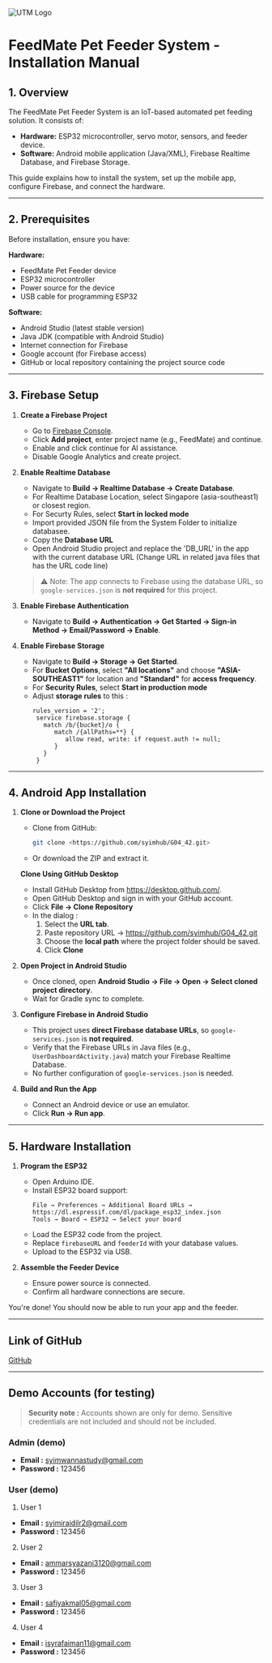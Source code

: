 ![UTM Logo](https://upload.wikimedia.org/wikipedia/commons/c/cb/UTM-LOGO-FULL.png)

# FeedMate Pet Feeder System - Installation Manual

## 1. Overview
The FeedMate Pet Feeder System is an IoT-based automated pet feeding solution. It consists of:  
- **Hardware:** ESP32 microcontroller, servo motor, sensors, and feeder device.  
- **Software:** Android mobile application (Java/XML), Firebase Realtime Database, and Firebase Storage.  

This guide explains how to install the system, set up the mobile app, configure Firebase, and connect the hardware.

---

## 2. Prerequisites
Before installation, ensure you have:

**Hardware:**
- FeedMate Pet Feeder device
- ESP32 microcontroller
- Power source for the device
- USB cable for programming ESP32

**Software:**
- Android Studio (latest stable version)
- Java JDK (compatible with Android Studio)
- Internet connection for Firebase
- Google account (for Firebase access)
- GitHub or local repository containing the project source code

---

## 3. Firebase Setup
1. **Create a Firebase Project**
   - Go to [Firebase Console](https://console.firebase.google.com/).
   - Click **Add project**, enter project name (e.g., FeedMate) and continue.
   - Enable and click continue for AI assistance.
   - Disable Google Analytics and create project.


2. **Enable Realtime Database**
   - Navigate to **Build → Realtime Database → Create Database**.
   - For Realtime Database Location, select Singapore (asia-southeast1) or closest region.
   - For Securty Rules, select **Start in locked mode**
   - Import provided JSON file from the System Folder to initialize databasee.
   - Copy the **Database URL**
   - Open Android Studio project and replace the 'DB_URL' in the app with the current database URL (Change URL in related java files that has the URL code line)
   
   > ⚠ Note: The app connects to Firebase using the database URL, so `google-services.json` is **not required** for this project.

3. **Enable Firebase Authentication**
   - Navigate to **Build → Authentication → Get Started → Sign-in Method → Email/Password → Enable**.

4. **Enable Firebase Storage**
   - Navigate to **Build → Storage → Get Started**.
   - For **Bucket Options**, select **"All locations"** and choose **"ASIA-SOUTHEAST1"** for location and **"Standard"** for **access frequency**.
   - For **Security Rules**, select **Start in production mode**
   - Adjust **storage rules** to this :
     ```
     rules_version = '2';
      service firebase.storage {
        match /b/{bucket}/o {
           match /{allPaths=**} {
              allow read, write: if request.auth != null;
           }
        }
      }
     ```

---

## 4. Android App Installation
1. **Clone or Download the Project**
   - Clone from GitHub:
     ```bash
     git clone <https://github.com/syimhub/G04_42.git>
     ```
   - Or download the ZIP and extract it.

   **Clone Using GitHub Desktop**
   - Install GitHub Desktop from https://desktop.github.com/.
   - Open GitHub Desktop and sign in with your GitHub account.
   - Click **File → Clone Repository**
   - In the dialog :
        1. Select the **URL tab**.
        2. Paste repository URL → https://github.com/syimhub/G04_42.git
        3. Choose the **local path** where the project folder should be saved.
        4. Click **Clone**

2. **Open Project in Android Studio**
   - Once cloned, open **Android Studio → File → Open → Select cloned project directory**.
   - Wait for Gradle sync to complete.

3. **Configure Firebase in Android Studio**
   - This project uses **direct Firebase database URLs**, so `google-services.json` is **not required**.
   - Verify that the Firebase URLs in Java files (e.g., `UserDashboardActivity.java`) match your Firebase Realtime Database.
   - No further configuration of `google-services.json` is needed. 

4. **Build and Run the App**
   - Connect an Android device or use an emulator.
   - Click **Run → Run app**.

---

## 5. Hardware Installation
1. **Program the ESP32**
   - Open Arduino IDE.
   - Install ESP32 board support:
     ```
     File → Preferences → Additional Board URLs → https://dl.espressif.com/dl/package_esp32_index.json
     Tools → Board → ESP32 → Select your board
     ```
   - Load the ESP32 code from the project.
   - Replace `firebaseURL` and `feederId` with your database values.
   - Upload to the ESP32 via USB.

2. **Assemble the Feeder Device**
   - Ensure power source is connected.
   - Confirm all hardware connections are secure.


You're done! You should now be able to run your app and the feeder.

---

## Link of GitHub
[GitHub](https://github.com/syimhub/G04_42.git)

---

## Demo Accounts (for testing)
> **Security note :** Accounts shown are only for demo. Sensitive credentials are not included and should not be included.
### Admin (demo)
- **Email :** syimwannastudy@gmail.com
- **Password :** 123456

### User (demo)
1. User 1
- **Email :** syimiraidilr2@gmail.com
- **Password :** 123456

2. User 2
- **Email :** ammarsyazani3120@gmail.com
- **Password :** 123456

3. User 3
- **Email :** safiyakmal05@gmail.com
- **Password :** 123456

4. User 4
- **Email :** isyrafaiman11@gmail.com
- **Password :** 123456